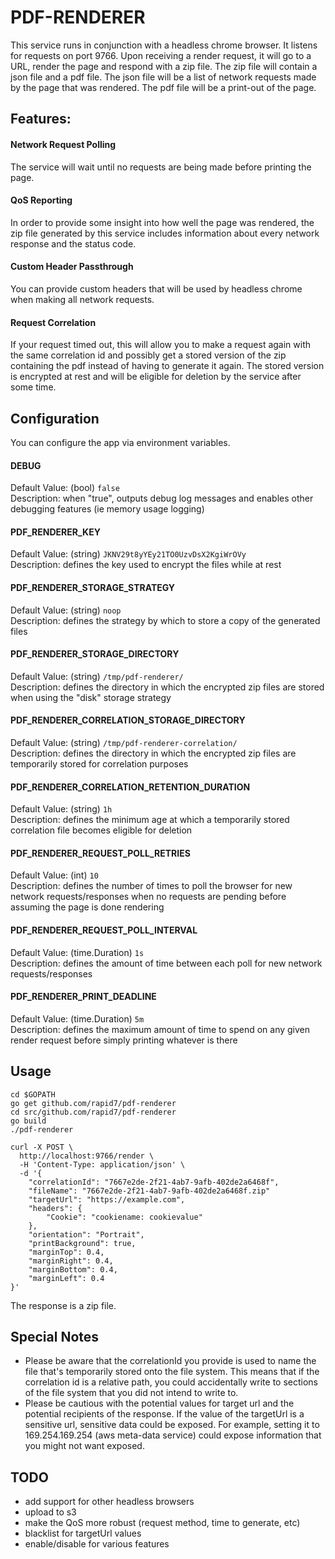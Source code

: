 # PDF-RENDERER

This service runs in conjunction with a headless chrome browser. It listens for requests on port 9766. Upon receiving a render request, it will go to a URL, render the page and respond with a zip file. The zip file will contain a json file and a pdf file. The json file will be a list of network requests made by the page that was rendered. The pdf file will be a print-out of the page. 

## Features:

#### Network Request Polling
The service will wait until no requests are being made before printing the page.

#### QoS Reporting
In order to provide some insight into how well the page was rendered, the zip file generated by this service includes information about every network response and the status code.

#### Custom Header Passthrough
You can provide custom headers that will be used by headless chrome when making all network requests.

#### Request Correlation
If your request timed out, this will allow you to make a request again with the same correlation id and possibly get a stored version of the zip containing the pdf instead of having to generate it again. The stored version is encrypted at rest and will be eligible for deletion by the service after some time.

## Configuration

You can configure the app via environment variables.

#### DEBUG
Default Value: (bool) `false`  
Description: when "true", outputs debug log messages and enables other debugging features (ie memory usage logging)

#### PDF_RENDERER_KEY
Default Value: (string) `JKNV29t8yYEy21TO0UzvDsX2KgiWrOVy`  
Description: defines the key used to encrypt the files while at rest

#### PDF_RENDERER_STORAGE_STRATEGY
Default Value: (string) `noop`  
Description: defines the strategy by which to store a copy of the generated files

#### PDF_RENDERER_STORAGE_DIRECTORY
Default Value: (string) `/tmp/pdf-renderer/`  
Description: defines the directory in which the encrypted zip files are stored when using the "disk" storage strategy

#### PDF_RENDERER_CORRELATION_STORAGE_DIRECTORY
Default Value: (string) `/tmp/pdf-renderer-correlation/`  
Description: defines the directory in which the encrypted zip files are temporarily stored for correlation purposes

#### PDF_RENDERER_CORRELATION_RETENTION_DURATION
Default Value: (string) `1h`  
Description: defines the minimum age at which a temporarily stored correlation file becomes eligible for deletion

#### PDF_RENDERER_REQUEST_POLL_RETRIES
Default Value: (int) `10`  
Description: defines the number of times to poll the browser for new network requests/responses when no requests are pending before assuming the page is done rendering

#### PDF_RENDERER_REQUEST_POLL_INTERVAL
Default Value: (time.Duration) `1s`  
Description: defines the amount of time between each poll for new network requests/responses

#### PDF_RENDERER_PRINT_DEADLINE
Default Value: (time.Duration) `5m`  
Description: defines the maximum amount of time to spend on any given render request before simply printing whatever is there 

## Usage
```
cd $GOPATH
go get github.com/rapid7/pdf-renderer
cd src/github.com/rapid7/pdf-renderer
go build
./pdf-renderer
```

```
curl -X POST \
  http://localhost:9766/render \
  -H 'Content-Type: application/json' \
  -d '{
	"correlationId": "7667e2de-2f21-4ab7-9afb-402de2a6468f",
	"fileName": "7667e2de-2f21-4ab7-9afb-402de2a6468f.zip"
	"targetUrl": "https://example.com",
	"headers": {
		"Cookie": "cookiename: cookievalue"
	},
	"orientation": "Portrait",
	"printBackground": true,
	"marginTop": 0.4,
	"marginRight": 0.4,
	"marginBottom": 0.4,
	"marginLeft": 0.4
}'
```

The response is a zip file.

## Special Notes
* Please be aware that the correlationId you provide is used to name the file that's temporarily stored onto the file system. This means that if the correlation id is a relative path, you could accidentally write to sections of the file system that you did not intend to write to.
* Please be cautious with the potential values for target url and the potential recipients of the response. If the value of the targetUrl is a sensitive url, sensitive data could be exposed. For example, setting it to 169.254.169.254 (aws meta-data service) could expose information that you might not want exposed.

## TODO
* add support for other headless browsers
* upload to s3
* make the QoS more robust (request method, time to generate, etc)
* blacklist for targetUrl values
* enable/disable for various features

